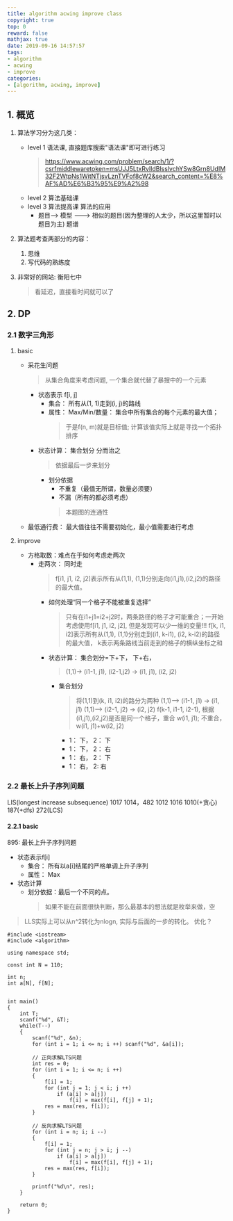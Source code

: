 ```yaml
---
title: algorithm acwing improve class
copyright: true
top: 0
reward: false
mathjax: true
date: 2019-09-16 14:57:57
tags:
- algorithm
- acwing
- improve
categories:
- [algorithm, acwing, improve]
---
```


## 1. 概览

1. 算法学习分为这几类：
    - level 1 语法课, 直接题库搜索"语法课"即可进行练习
        > https://www.acwing.com/problem/search/1/?csrfmiddlewaretoken=msUJJ5LtxRvIldBlsslvchYSw8Grn8UdIM32F2WtpNs1WitNTjsvLznTVFof8cW2&search_content=%E8%AF%AD%E6%B3%95%E9%A2%98
    - level 2 算法基础课
    - level 3 算法提高课 算法的应用
        - 题目--> 模型 ---> 相似的题目(因为整理的人太少，所以这里暂时以题目为主) 题谱

2. 算法题考查两部分的内容：
    1. 思维
    2. 写代码的熟练度

3. 非常好的网站: 衡阳七中
    > 看延迟，直接看时间就可以了

## 2. DP

### 2.1 数字三角形

1. basic 
    - 采花生问题
        > 从集合角度来考虑问题, 一个集合就代替了暴搜中的一个元素
        - 状态表示 f[i, j]
            - 集合： 所有从(1, 1)走到(i, j)的路线
            - 属性： Max/Min/数量： 集合中所有集合的每个元素的最大值；
                > 于是f(n, m)就是目标值;  计算该值实际上就是寻找一个拓扑排序
        - 状态计算： 集合划分  分而治之
            > 依据最后一步来划分
            - 划分依据
                - 不重复（最值无所谓，数量必须要）
                - 不漏（所有的都必须考虑）
                > 本题图的连通性
    - 最低通行费： 最大值往往不需要初始化，最小值需要进行考虑

2. improve
    - 方格取数：难点在于如何考虑走两次
        - 走两次： 同时走
            > f[i1, j1, i2, j2]表示所有从(1,1), (1,1)分别走向(i1,j1),(i2,j2)的路径的最大值。 
            - 如何处理“同一个格子不能被重复选择”
                > 只有在i1+j1=i2+j2时，两条路径的格子才可能重合；一开始考虑使用f[i1, j1, i2, j2], 但是发现可以少一维的变量!!!
                > f[k, i1, i2]表示所有从(1,1), (1,1)分别走到(i1, k-i1), (i2, k-i2)的路径的最大值， k表示两条路线当前走到的格子的横纵坐标之和
            - 状态计算： 集合划分=下+下， 下+右， 
                > (1,1)-> (i1-1, j1), (i2-1,j2) -> (i1, j1), (i2, j2)
                - 集合划分
                    > 将(1,1)到(k, i1, i2)的路分为两种
                    > (1,1)--> (i1-1, j1) -> (i1, j1)
                    > (1,1)--> (i2-1, j2) -> (i2, j2)
                    > f(k-1, i1-1, i2-1), 根据(i1,j1),(i2,j2)是否是同一个格子，重合 w(i1, j1); 不重合， w(i1, j1)+w(i2, j2)
                    - 1： 下， 2： 下
                    - 1： 下， 2： 右
                    - 1： 右， 2： 下
                    - 1： 右， 2:  右

### 2.2 最长上升子序列问题

LIS(longest increase subsequence)
    1017
        1014，482
    1012
    1016
    1010(+贪心)
        187(+dfs)
    272(LCS)

#### 2.2.1 basic
895: 最长上升子序列问题
- 状态表示f[i]
    - 集合： 所有以a[i]结尾的严格单调上升子序列
    - 属性： Max
- 状态计算
    - 划分依据：最后一个不同的点。
        > 如果不能在前面很快判断，那么最基本的想法就是枚举来做，空
        
> LLS实际上可以从n^2转化为nlogn, 实际与后面的一步的转化。 优化？

```
#include <iostream>
#include <algorithm>

using namespace std;

const int N = 110;

int n;
int a[N], f[N];


int main()
{
    int T;
    scanf("%d", &T);
    while(T--)
    {
        scanf("%d", &n);
        for (int i = 1; i <= n; i ++) scanf("%d", &a[i]);

        // 正向求解LTS问题
        int res = 0;
        for (int i = 1; i <= n; i ++) 
        {
            f[i] = 1;
            for (int j = 1; j < i; j ++) 
                if (a[i] > a[j])
                    f[i] = max(f[i], f[j] + 1);
            res = max(res, f[i]);
        }

        // 反向求解LTS问题
        for (int i = n; i; i --)
        {
            f[i] = 1;
            for (int j = n; j > i; j --)
                if (a[i] > a[j])
                    f[i] = max(f[i], f[j] + 1);
            res = max(res, f[i]);
        }

        printf("%d\n", res);
    }

    return 0;
}
```


